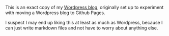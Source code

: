 This is an exact copy of my [Wordpress blog](https://andy.teknostatik.co.uk/), originally set up to experiment with moving a Wordpress blog to Github Pages.

I suspect I may end up liking this at least as much as Wordpress, because I can just write markdown files and not have to worry about anything else.
